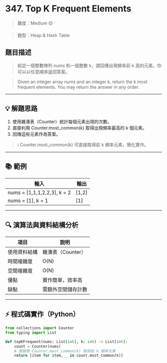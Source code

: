 # 347. Top K Frequent Elements

> 難度：Medium 🟡

> 題型：Heap & Hash Table

## 題目描述
> 給定一個整數陣列 nums 和一個整數 k，請回傳出現頻率前 k 高的元素。你可以以任意順序返回答案。

> Given an integer array nums and an integer k, return the k most frequent elements. You may return the answer in any order.

---

## 💡 解題思路
1. 使用雜湊表（Counter）統計每個元素出現的次數。
2. 直接利用 Counter.most_common(k) 取得出現頻率最高的 k 個元素。
3. 回傳這些元素作為答案。

> ℹ️ Counter.most_common(k) 可直接取得前 k 頻率元素，簡化實作。

---

## 📚 範例

| 輸入                | 輸出    |
|---------------------|---------|
| nums = [1,1,1,2,2,3], k = 2 | [1,2]   |
| nums = [1], k = 1           | [1]     |

---

## 🔍 演算法與資料結構分析

| 項目         | 說明                                  |
|--------------|---------------------------------------|
| 使用資料結構 | 雜湊表（Counter）                     |
| 時間複雜度   | O(N)                                  |
| 空間複雜度   | O(N)                                  |
| 優點         | 實作簡單，效率高                      |
| 缺點         | 需額外空間儲存計數                    |

---

## ⚡ 程式碼實作（Python）

```python
from collections import Counter
from typing import List

def topKFrequent(nums: List[int], k: int) -> List[int]:
    count = Counter(nums)
    # 直接用 Counter.most_common(k) 取得前 k 頻率元素
    return [item for item, _ in count.most_common(k)]
```
